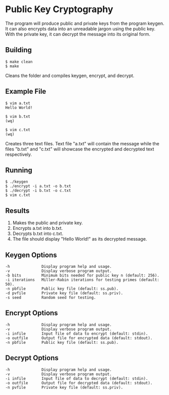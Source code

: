 # Public Key Cryptography

The program will produce public and private keys from the program keygen. It can also encrypts data into an unreadable jargon using the public key. With the private key, it can decrypt the message into its original form.

## Building
```
$ make clean
$ make
```
Cleans the folder and compiles keygen, encrypt, and decrypt.

## Example File
```
$ vim a.txt
Hello World!

$ vim b.txt
(wq)

$ vim c.txt
(wq)
```
Creates three text files. Text file "a.txt" will contain the message while the files "b.txt" and "c.txt" will showcase the encrypted and decrypted text respectively.

## Running
```
$ ./keygen
$ ./encrypt -i a.txt -o b.txt
$ ./decrypt -i b.txt -o c.txt
$ vim c.txt
```

## Results
1. Makes the public and private key.
2. Encrypts a.txt into b.txt.
3. Decrypts b.txt into c.txt.
4. The file should display "Hello World!" as its decrypted message.

## Keygen Options
```
-h              Display program help and usage.
-v              Display verbose program output.
-b bits         Minimum bits needed for public key n (default: 256).
-i iterations   Miller-Rabin iterations for testing primes (default: 50).
-n pbfile       Public key file (default: ss.pub).
-d pvfile       Private key file (default: ss.priv).
-s seed         Random seed for testing.
```

## Encrypt Options
```
-h              Display program help and usage.
-v              Display verbose program output.
-i infile       Input file of data to encrypt (default: stdin).
-o outfile      Output file for encrypted data (default: stdout).
-n pbfile       Public key file (default: ss.pub).
```

## Decrypt Options
```
-h              Display program help and usage.
-v              Display verbose program output.
-i infile       Input file of data to decrypt (default: stdin).
-o outfile      Output file for decrypted data (default: stdout).
-n pvfile       Private key file (default: ss.priv).
```
